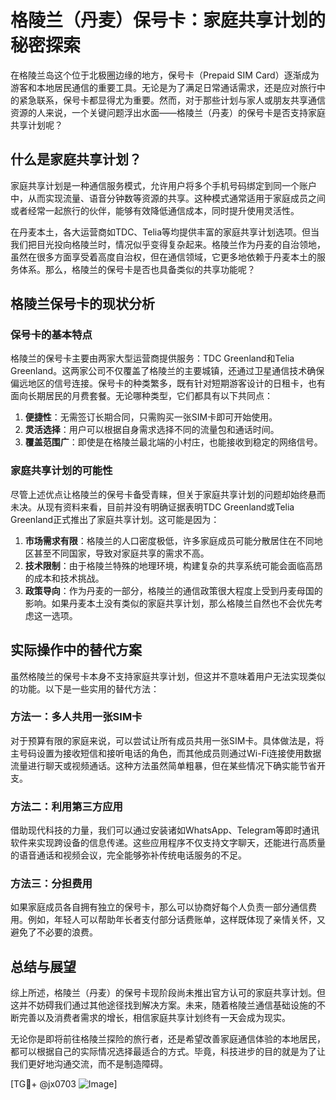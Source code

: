 # 格陵兰（丹麦）保号卡：家庭共享计划的秘密探索

在格陵兰岛这个位于北极圈边缘的地方，保号卡（Prepaid SIM Card）逐渐成为游客和本地居民通信的重要工具。无论是为了满足日常通话需求，还是应对旅行中的紧急联系，保号卡都显得尤为重要。然而，对于那些计划与家人或朋友共享通信资源的人来说，一个关键问题浮出水面——格陵兰（丹麦）的保号卡是否支持家庭共享计划呢？

## 什么是家庭共享计划？

家庭共享计划是一种通信服务模式，允许用户将多个手机号码绑定到同一个账户中，从而实现流量、语音分钟数等资源的共享。这种模式通常适用于家庭成员之间或者经常一起旅行的伙伴，能够有效降低通信成本，同时提升使用灵活性。

在丹麦本土，各大运营商如TDC、Telia等均提供丰富的家庭共享计划选项。但当我们把目光投向格陵兰时，情况似乎变得复杂起来。格陵兰作为丹麦的自治领地，虽然在很多方面享受着高度自治权，但在通信领域，它更多地依赖于丹麦本土的服务体系。那么，格陵兰的保号卡是否也具备类似的共享功能呢？

## 格陵兰保号卡的现状分析

### 保号卡的基本特点

格陵兰的保号卡主要由两家大型运营商提供服务：TDC Greenland和Telia Greenland。这两家公司不仅覆盖了格陵兰的主要城镇，还通过卫星通信技术确保偏远地区的信号连接。保号卡的种类繁多，既有针对短期游客设计的日租卡，也有面向长期居民的月费套餐。无论哪种类型，它们都具有以下共同点：

1. **便捷性**：无需签订长期合同，只需购买一张SIM卡即可开始使用。
2. **灵活选择**：用户可以根据自身需求选择不同的流量包和通话时间。
3. **覆盖范围广**：即使是在格陵兰最北端的小村庄，也能接收到稳定的网络信号。

### 家庭共享计划的可能性

尽管上述优点让格陵兰的保号卡备受青睐，但关于家庭共享计划的问题却始终悬而未决。从现有资料来看，目前并没有明确证据表明TDC Greenland或Telia Greenland正式推出了家庭共享计划。这可能是因为：

1. **市场需求有限**：格陵兰的人口密度极低，许多家庭成员可能分散居住在不同地区甚至不同国家，导致对家庭共享的需求不高。
2. **技术限制**：由于格陵兰特殊的地理环境，构建复杂的共享系统可能会面临高昂的成本和技术挑战。
3. **政策导向**：作为丹麦的一部分，格陵兰的通信政策很大程度上受到丹麦母国的影响。如果丹麦本土没有类似的家庭共享计划，那么格陵兰自然也不会优先考虑这一选项。

## 实际操作中的替代方案

虽然格陵兰的保号卡本身不支持家庭共享计划，但这并不意味着用户无法实现类似的功能。以下是一些实用的替代方法：

### 方法一：多人共用一张SIM卡

对于预算有限的家庭来说，可以尝试让所有成员共用一张SIM卡。具体做法是，将主号码设置为接收短信和接听电话的角色，而其他成员则通过Wi-Fi连接使用数据流量进行聊天或视频通话。这种方法虽然简单粗暴，但在某些情况下确实能节省开支。

### 方法二：利用第三方应用

借助现代科技的力量，我们可以通过安装诸如WhatsApp、Telegram等即时通讯软件来实现跨设备的信息传递。这些应用程序不仅支持文字聊天，还能进行高质量的语音通话和视频会议，完全能够弥补传统电话服务的不足。

### 方法三：分担费用

如果家庭成员各自拥有独立的保号卡，那么可以协商好每个人负责一部分通信费用。例如，年轻人可以帮助年长者支付部分话费账单，这样既体现了亲情关怀，又避免了不必要的浪费。

## 总结与展望

综上所述，格陵兰（丹麦）的保号卡现阶段尚未推出官方认可的家庭共享计划。但这并不妨碍我们通过其他途径找到解决方案。未来，随着格陵兰通信基础设施的不断完善以及消费者需求的增长，相信家庭共享计划终有一天会成为现实。

无论你是即将前往格陵兰探险的旅行者，还是希望改善家庭通信体验的本地居民，都可以根据自己的实际情况选择最适合的方式。毕竟，科技进步的目的就是为了让我们更好地沟通交流，而不是制造障碍。

[TG💪+ @jx0703 ![Image](https://github.com/user-attachments/assets/dbca1d08-cadb-493c-b0ec-ad6f7a83f270)]